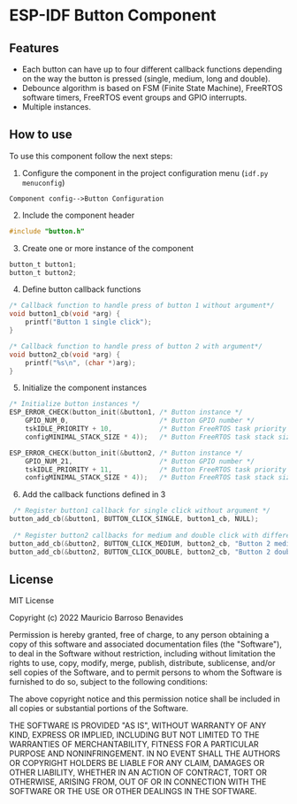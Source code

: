 
# ESP-IDF Button Component

## Features
- Each button can have up to four different callback functions depending on the way the button is pressed (single, medium, long and double).
- Debounce algorithm is based on FSM (Finite State Machine), FreeRTOS software timers, FreeRTOS event groups and GPIO interrupts.
- Multiple instances.

## How to use
To use this component follow the next steps:

1. Configure the component in the project configuration menu (`idf.py menuconfig`)

`
Component config-->Button Configuration
`

2. Include the component header
```c
#include "button.h"
```
3. Create one or more instance of the component
```c
button_t button1;
button_t button2; 
```

4. Define button callback functions
```c
/* Callback function to handle press of button 1 without argument*/
void button1_cb(void *arg) {
    printf("Button 1 single click");
}

/* Callback function to handle press of button 2 with argument*/
void button2_cb(void *arg) {
    printf("%s\n", (char *)arg);
}
```

5. Initialize the component instances
```c
/* Initialize button instances */
ESP_ERROR_CHECK(button_init(&button1, /* Button instance */
    GPIO_NUM_0,                       /* Button GPIO number */
    tskIDLE_PRIORITY + 10,            /* Button FreeRTOS task priority */
    configMINIMAL_STACK_SIZE * 4));   /* Button FreeRTOS task stack size */

ESP_ERROR_CHECK(button_init(&button2, /* Button instance */
    GPIO_NUM_21,                      /* Button GPIO number */
    tskIDLE_PRIORITY + 11,            /* Button FreeRTOS task priority */
    configMINIMAL_STACK_SIZE * 4));   /* Button FreeRTOS task stack size */
```

6. Add the callback functions defined in 3
```c
 /* Register button1 callback for single click without argument */
button_add_cb(&button1, BUTTON_CLICK_SINGLE, button1_cb, NULL);
 
 /* Register button2 callbacks for medium and double click with different arguments */
button_add_cb(&button2, BUTTON_CLICK_MEDIUM, button2_cb, "Button 2 medium click");
button_add_cb(&button2, BUTTON_CLICK_DOUBLE, button2_cb, "Button 2 double click");
```

## License
MIT License

Copyright (c) 2022 Mauricio Barroso Benavides

Permission is hereby granted, free of charge, to any person obtaining a copy
of this software and associated documentation files (the "Software"), to deal
in the Software without restriction, including without limitation the rights
to use, copy, modify, merge, publish, distribute, sublicense, and/or sell
copies of the Software, and to permit persons to whom the Software is
furnished to do so, subject to the following conditions:

The above copyright notice and this permission notice shall be included in all
copies or substantial portions of the Software.

THE SOFTWARE IS PROVIDED "AS IS", WITHOUT WARRANTY OF ANY KIND, EXPRESS OR
IMPLIED, INCLUDING BUT NOT LIMITED TO THE WARRANTIES OF MERCHANTABILITY,
FITNESS FOR A PARTICULAR PURPOSE AND NONINFRINGEMENT. IN NO EVENT SHALL THE
AUTHORS OR COPYRIGHT HOLDERS BE LIABLE FOR ANY CLAIM, DAMAGES OR OTHER
LIABILITY, WHETHER IN AN ACTION OF CONTRACT, TORT OR OTHERWISE, ARISING FROM,
OUT OF OR IN CONNECTION WITH THE SOFTWARE OR THE USE OR OTHER DEALINGS IN THE
SOFTWARE.

